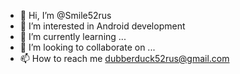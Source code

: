 - 👋 Hi, I’m @Smile52rus
- 👀 I’m interested in Android development
- 🌱 I’m currently learning ...
- 💞️ I’m looking to collaborate on ...
- 📫 How to reach me dubberduck52rus@gmail.com

<!---
Smile52rus/Smile52rus is a ✨ special ✨ repository because its `README.md` (this file) appears on your GitHub profile.
You can click the Preview link to take a look at your changes.
--->
